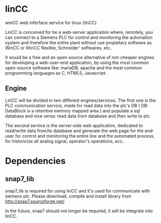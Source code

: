 linCC
=====

winCC web inferface service for linux (linCC)

LinCC is conceived for be a web-server application where, remotely, you can connect to a Siemens PLC for control and monitoring the automation system and therefore the entire plant without use propietary software as WinCC or WinCC 
flexible, Schneider' softwares, etc..

It would be a free and an open-source alternative of not-cheaper engines for developing a web-user-end application, by using the most common open-source software like: mariaDB, apache and the most common programming languages as C, HTML5, Javascript.


Engine
------

LinCC will be divided in two different engines/services. The first one is the PLC communication service, made for read data into the plc's DB ( DB: DataBlock is a retentive memory mapped area ) and populate a sql database and vice versa: read data from database and then write to plc.

The second service is the server-side web application, dedicated to read/write data from/to database and generate the web page for the end-user for control and monitoring the entire line and the automated process, for historicize all analog signal, operator's operations, ecc..


Dependencies
============

snap7_lib
---------

snap7_lib is required for using linCC and it's used for communicate with siemens plc. Please download, compile and install library from http://snap7.sourceforge.net/.

In the future, snap7 should not longer be required, it will be integrate into linCC.